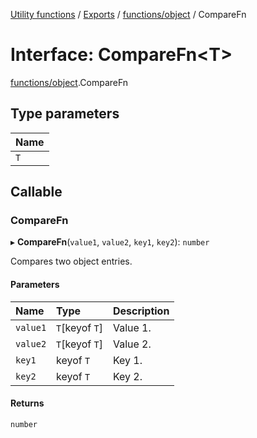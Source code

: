 [Utility functions](../index.md) / [Exports](../modules.md) / [functions/object](../modules/functions_object.md) / CompareFn

# Interface: CompareFn\<T\>

[functions/object](../modules/functions_object.md).CompareFn

## Type parameters

| Name |
| :------ |
| `T` |

## Callable

### CompareFn

▸ **CompareFn**(`value1`, `value2`, `key1`, `key2`): `number`

Compares two object entries.

#### Parameters

| Name | Type | Description |
| :------ | :------ | :------ |
| `value1` | `T`[keyof `T`] | Value 1. |
| `value2` | `T`[keyof `T`] | Value 2. |
| `key1` | keyof `T` | Key 1. |
| `key2` | keyof `T` | Key 2. |

#### Returns

`number`
